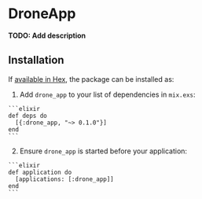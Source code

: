 # DroneApp

**TODO: Add description**

## Installation

If [available in Hex](https://hex.pm/docs/publish), the package can be installed as:

  1. Add `drone_app` to your list of dependencies in `mix.exs`:

    ```elixir
    def deps do
      [{:drone_app, "~> 0.1.0"}]
    end
    ```

  2. Ensure `drone_app` is started before your application:

    ```elixir
    def application do
      [applications: [:drone_app]]
    end
    ```

